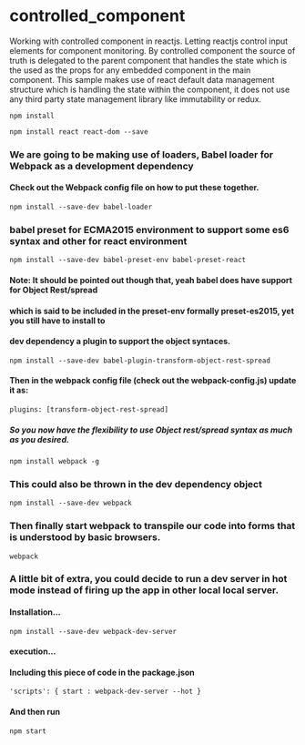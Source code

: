 # controlled_component
Working with controlled component in reactjs. Letting reactjs control input elements for component monitoring.
By controlled component the source of truth is delegated to the parent component that handles the state which is the used as the props for any embedded component in the main component.
This sample makes use of react default data management structure which is handling the state within the component, it does not use any third party state management library like immutability or redux.

```
npm install
```
```
npm install react react-dom --save
```
### We are going to be making use of loaders, Babel loader for Webpack as a development dependency
#### Check out the Webpack config file on how to put these together.
```
npm install --save-dev babel-loader
```
### babel preset for ECMA2015 environment to support some es6 syntax and other for react environment
```
npm install --save-dev babel-preset-env babel-preset-react
```
#### Note: It should be pointed out though that, yeah babel does have support for Object Rest/spread
#### which is said to be included in the preset-env formally preset-es2015, yet you still have to install to 
#### dev dependency a plugin to support the object syntaces. 

```
npm install --save-dev babel-plugin-transform-object-rest-spread
```
#### Then in the webpack config file (check out the webpack-config.js) update it as:

```
plugins: [transform-object-rest-spread]
```
##### So you now have the flexibility to use Object rest/spread syntax as much as you desired.

```
npm install webpack -g
```
### This could also be thrown in the dev dependency object
```
npm install --save-dev webpack
```
### Then finally start webpack to transpile our code into forms that is understood by basic browsers.

```
webpack
```
### A little bit of extra, you could decide to run a dev server in hot mode instead of firing up the app in other local local server.
#### Installation...
```
npm install --save-dev webpack-dev-server 
```
#### execution...
#### Including this piece of code in the package.json
```
'scripts': { start : webpack-dev-server --hot }
```
#### And then run
```
npm start
```
